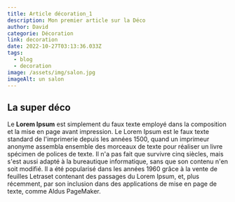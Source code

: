 ```yaml
---
title: Article décoration_1
description: Mon premier article sur la Déco
author: David
categorie: Décoration
link: decoration
date: 2022-10-27T03:13:36.033Z
tags:
  - blog
  - decoration
image: /assets/img/salon.jpg
imageAlt: un salon
---
```

## La super déco

Le **Lorem Ipsum** est simplement du faux texte employé dans la composition et la mise en page avant impression. Le Lorem Ipsum est le faux texte standard de l'imprimerie depuis les années 1500, quand un imprimeur anonyme assembla ensemble des morceaux de texte pour réaliser un livre spécimen de polices de texte. Il n'a pas fait que survivre cinq siècles, mais s'est aussi adapté à la bureautique informatique, sans que son contenu n'en soit modifié. Il a été popularisé dans les années 1960 grâce à la vente de feuilles Letraset contenant des passages du Lorem Ipsum, et, plus récemment, par son inclusion dans des applications de mise en page de texte, comme Aldus PageMaker.
